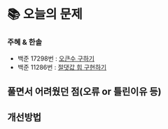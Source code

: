  # 📚 오늘의 문제

### 주혜 & 한솔
- 백준 17298번 : [오큰수 구하기](https://www.acmicpc.net/problem/17298)
- 백준 11286번 : [절댓값 힙 구현하기](https://www.acmicpc.net/problem/11286)

## 풀면서 어려웠던 점(오류 or 틀린이유 등)

## 개선방법



